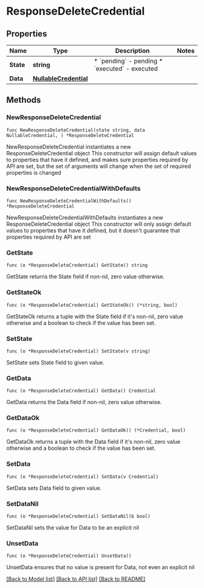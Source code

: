 # ResponseDeleteCredential

## Properties

Name | Type | Description | Notes
------------ | ------------- | ------------- | -------------
**State** | **string** | * &#x60;pending&#x60; - pending * &#x60;executed&#x60; - executed | 
**Data** | [**NullableCredential**](Credential.md) |  | 

## Methods

### NewResponseDeleteCredential

`func NewResponseDeleteCredential(state string, data NullableCredential, ) *ResponseDeleteCredential`

NewResponseDeleteCredential instantiates a new ResponseDeleteCredential object
This constructor will assign default values to properties that have it defined,
and makes sure properties required by API are set, but the set of arguments
will change when the set of required properties is changed

### NewResponseDeleteCredentialWithDefaults

`func NewResponseDeleteCredentialWithDefaults() *ResponseDeleteCredential`

NewResponseDeleteCredentialWithDefaults instantiates a new ResponseDeleteCredential object
This constructor will only assign default values to properties that have it defined,
but it doesn't guarantee that properties required by API are set

### GetState

`func (o *ResponseDeleteCredential) GetState() string`

GetState returns the State field if non-nil, zero value otherwise.

### GetStateOk

`func (o *ResponseDeleteCredential) GetStateOk() (*string, bool)`

GetStateOk returns a tuple with the State field if it's non-nil, zero value otherwise
and a boolean to check if the value has been set.

### SetState

`func (o *ResponseDeleteCredential) SetState(v string)`

SetState sets State field to given value.


### GetData

`func (o *ResponseDeleteCredential) GetData() Credential`

GetData returns the Data field if non-nil, zero value otherwise.

### GetDataOk

`func (o *ResponseDeleteCredential) GetDataOk() (*Credential, bool)`

GetDataOk returns a tuple with the Data field if it's non-nil, zero value otherwise
and a boolean to check if the value has been set.

### SetData

`func (o *ResponseDeleteCredential) SetData(v Credential)`

SetData sets Data field to given value.


### SetDataNil

`func (o *ResponseDeleteCredential) SetDataNil(b bool)`

 SetDataNil sets the value for Data to be an explicit nil

### UnsetData
`func (o *ResponseDeleteCredential) UnsetData()`

UnsetData ensures that no value is present for Data, not even an explicit nil

[[Back to Model list]](../README.md#documentation-for-models) [[Back to API list]](../README.md#documentation-for-api-endpoints) [[Back to README]](../README.md)


